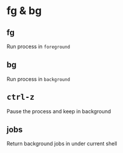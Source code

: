 # fg & bg



## fg

Run process in `foreground`



## bg

Run process in `background`



## <kbd>ctrl-z</kbd>

Pause the process and keep in background



## jobs

Return background jobs in under current shell


